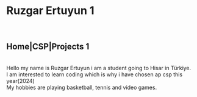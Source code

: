 <p align="center">
   <h1>Ruzgar Ertuyun 1</h1>
  <br>
  <h2>Home|CSP|Projects 1</h2>
  <br>
  Hello my name is Ruzgar Ertuyun i am a student going to Hisar in Türkiye.
  <br>
  I am interested to learn coding which is why i have chosen ap csp this year(2024)
  <br>
  My hobbies are playing basketball, tennis and video games.
</p>
